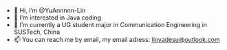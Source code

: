 - 👋 Hi, I’m @YuAnnnnn-Lin
- 👀 I’m interested in Java coding
- 🌱 I’m currently a UG student major in Communication Engineering in SUSTech, China
- 📫 You can reach me by email, my email adress: linyadesu@outlook.com
